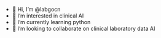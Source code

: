 - 👋 Hi, I’m @labgocn
- 👀 I’m interested in clinical AI
- 🌱 I’m currently learning python
- 💞️ I’m looking to collaborate on clinical laboratory data AI


<!---
labgocn/labgocn is a ✨ special ✨ repository because its `README.md` (this file) appears on your GitHub profile.
You can click the Preview link to take a look at your changes.
--->
